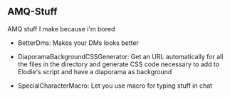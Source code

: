 ## AMQ-Stuff
AMQ stuff I make because i'm bored


- BetterDms:
Makes your DMs looks better

- DiaporamaBackgroundCSSGenerator:
Get an URL automatically for all the files in the directory and generate CSS code necessary to add to Elodie's script and have a diaporama as background

- SpecialCharacterMacro:
Let you use macro for typing stuff in chat
